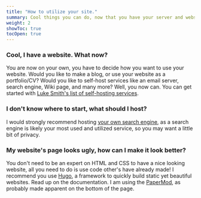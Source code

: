 ```yaml
---
title: "How to utilize your site."
summary: Cool things you can do, now that you have your server and website.
weight: 2
showToc: true
tocOpen: true
---
```


### Cool, I have a website. What now?
You are now on your own, you have to decide how you want to use your website. Would you like to make a blog, or use your website as a portfolio/CV? Would you like to self-host services like an email server, search engine, Wiki page, and many more? Well, you now can. You can get started with [Luke Smith's list of self-hosting services](https://landchad.net/).

### I don't know where to start, what should I host?
I would strongly recommend hosting [your own search engine](https://landchad.net/searxng/), as a search engine is likely your most used and utilized service, so you may want a little bit of privacy.

### My website's page looks ugly, how can I make it look better?
You don't need to be an expert on HTML and CSS to have a nice looking website, all you need to do is use code other's have already made! I recommend you use [Hugo](https://gohugo.io/), a framework to quickly build static yet beautiful websites. Read up on the documentation. I am using the [PaperMod](https://github.com/adityatelange/hugo-PaperMod), as probably made apparent on the bottom of the page.
